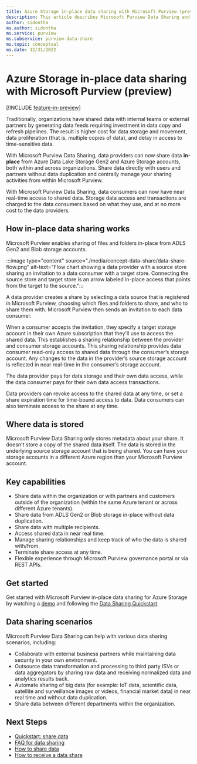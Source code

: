 ```yaml
---
title: Azure Storage in-place data sharing with Microsoft Purview (preview)
description: This article describes Microsoft Purview Data Sharing and its features.
author: sidontha
ms.author: sidontha
ms.service: purview
ms.subservice: purview-data-share
ms.topic: conceptual
ms.date: 12/31/2022
---
```


# Azure Storage in-place data sharing with Microsoft Purview (preview)

[!INCLUDE [feature-in-preview](includes/feature-in-preview.md)]

Traditionally, organizations have shared data with internal teams or external partners by generating data feeds requiring investment in data copy and refresh pipelines. The result is higher cost for data storage and movement, data proliferation (that is, multiple copies of data), and delay in access to time-sensitive data.

With Microsoft Purview Data Sharing, data providers can now share data **in-place** from Azure Data Lake Storage Gen2 and Azure Storage accounts, both within and across organizations. Share data directly with users and partners without data duplication and centrally manage your sharing activities from within Microsoft Purview.

With Microsoft Purview Data Sharing, data consumers can now have near real-time access to shared data. Storage data access and transactions are charged to the data consumers based on what they use, and at no more cost to the data providers.

## How in-place data sharing works

Microsoft Purview enables sharing of files and folders in-place from ADLS Gen2 and Blob storage accounts.

:::image type="content" source="./media/concept-data-share/data-share-flow.png" alt-text="Flow chart showing a data provider with a source store sharing an invitation to a data consumer with a target store. Connecting the source store and target store is an arrow labeled in-place access that points from the target to the source.":::

A data provider creates a share by selecting a data source that is registered in Microsoft Purview, choosing which files and folders to share, and who to share them with. Microsoft Purview then sends an invitation to each data consumer.

When a consumer accepts the invitation, they specify a target storage account in their own Azure subscription that they'll use to access the shared data. This establishes a sharing relationship between the provider and consumer storage accounts. This sharing relationship provides data consumer read-only access to shared data through the consumer’s storage account. Any changes to the data in the provider’s source storage account is reflected in near real-time in the consumer’s storage account.

The data provider pays for data storage and their own data access, while the data consumer pays for their own data access transactions.  

Data providers can revoke access to the shared data at any time, or set a share expiration time for time-bound access to data. Data consumers can also terminate access to the share at any time.

## Where data is stored

Microsoft Purview Data Sharing only stores metadata about your share. It doesn't store a copy of the shared data itself. The data is stored in the underlying source storage account that is being shared. You can have your storage accounts in a different Azure region than your Microsoft Purview account.

## Key capabilities

* Share data within the organization or with partners and customers outside of the organization (within the same Azure tenant or across different Azure tenants).
* Share data from ADLS Gen2 or Blob storage in-place without data duplication.
* Share data with multiple recipients.
* Access shared data in near real time.
* Manage sharing relationships and keep track of who the data is shared with/from.
* Terminate share access at any time.
* Flexible experience through Microsoft Purview governance portal or via REST APIs.

## Get started

Get started with Microsoft Purview in-place data sharing for Azure Storage by watching a [demo](https://aka.ms/purview-data-share/overview-demo) and following the [Data Sharing Quickstart](quickstart-data-share.md).

## Data sharing scenarios

Microsoft Purview Data Sharing can help with various data sharing scenarios, including:

* Collaborate with external business partners while maintaining data security in your own environment.
* Outsource data transformation and processing to third party ISVs or data aggregators by sharing raw data and receiving normalized data and analytics results back.
* Automate sharing of big data (for example: IoT data, scientific data, satellite and surveillance images or videos, financial market data) in near real time and without data duplication. 
* Share data between different departments within the organization.

## Next Steps

* [Quickstart: share data](quickstart-data-share.md)
* [FAQ for data sharing](how-to-data-share-faq.md)
* [How to share data](how-to-share-data.md)
* [How to receive a data share](how-to-receive-share.md)
